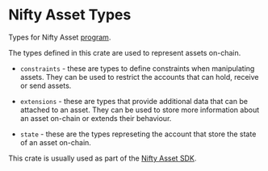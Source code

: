 # Nifty Asset Types

Types for Nifty Asset [program](https://github.com/nifty-oss/asset).

The types defined in this crate are used to represent assets on-chain.

- `constraints` - these are types to define constraints when manipulating assets. They
can be used to restrict the accounts that can hold, receive or send assets.

- `extensions` - these are types that provide additional data that can be attached to an asset. They can be used to store more information about an asset on-chain or extends their behaviour.

- `state` - these are the types represeting the account that store the state of an asset on-chain.

This crate is usually used as part of the [Nifty Asset SDK](https://crates.io/crates/nifty-asset).
